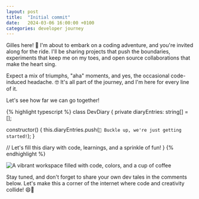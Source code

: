 ```yaml
---
layout: post
title:  "Initial commit"
date:   2024-03-06 16:00:00 +0100
categories: developer journey
---
```

Gilles here! 🎉 I'm about to embark on a coding adventure, and you're invited along for the ride. I'll be sharing projects that push the boundaries, experiments that keep me on my toes, and open source collaborations that make the heart sing.

Expect a mix of triumphs, "aha" moments, and yes, the occasional code-induced headache. 🤓 It's all part of the journey, and I'm here for every line of it.

Let's see how far we can go together!

{% highlight typescript %}
class DevDiary {
private diaryEntries: string[] = [];

constructor() {
this.diaryEntries.push(`🚀 Buckle up, we're just getting started!`);
}

// Let's fill this diary with code, learnings, and a sprinkle of fun!
}
{% endhighlight %}

![A vibrant workspace filled with code, colors, and a cup of coffee]()

Stay tuned, and don't forget to share your own dev tales in the comments below. Let's make this a corner of the internet where code and creativity collide! 😄🚀
